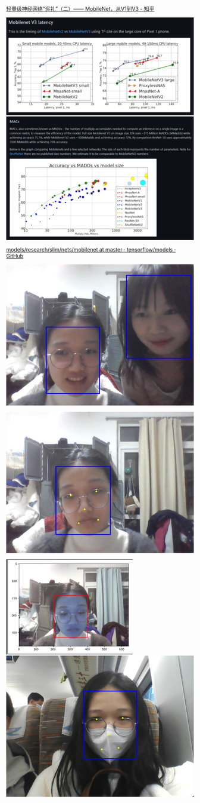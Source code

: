 [轻量级神经网络“巡礼”（二）—— MobileNet，从V1到V3 - 知乎](https://zhuanlan.zhihu.com/p/70703846)

![](https://raw.githubusercontent.com/acdefg/cdn/main/obsidian/20230325234659.png)
![](https://raw.githubusercontent.com/acdefg/cdn/main/obsidian/20230325234722.png)

[models/research/slim/nets/mobilenet at master · tensorflow/models · GitHub](https://github.com/tensorflow/models/tree/master/research/slim/nets/mobilenet)

![](https://raw.githubusercontent.com/acdefg/cdn/main/obsidian/20230326002810.png)

![](https://raw.githubusercontent.com/acdefg/cdn/main/obsidian/20230326003315.png)

![](https://raw.githubusercontent.com/acdefg/cdn/main/obsidian/20230326003611.png)
![](https://raw.githubusercontent.com/acdefg/cdn/main/obsidian/20230326091503.png)


